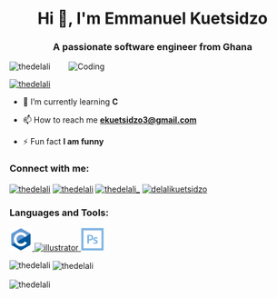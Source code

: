 <h1 align="center">Hi 👋, I'm Emmanuel Kuetsidzo</h1>
<h3 align="center">A passionate software engineer from Ghana</h3>
<img align="right" alt="Coding" width="400" src="https://camo.githubusercontent.com/4fa9a5bdefafee7e59ad2086429306dfc0c902d0db4d2d1fdfb534b1767d9f62/68747470733a2f2f646576656c6f706572732e67697068792e636f6d2f6272616e63682f6d61737465722f7374617469632f6170692d35313264333663303936363236383237313731303861333862626235633537642e676966">

<p align="left"> <img src="https://komarev.com/ghpvc/?username=thedelali&label=Profile%20views&color=0e75b6&style=flat" alt="thedelali" /> </p>

<p align="left"> <a href="https://twitter.com/thedelali" target="blank"><img src="https://img.shields.io/twitter/follow/thedelali?logo=twitter&style=for-the-badge" alt="thedelali" /></a> </p>

- 🌱 I’m currently learning **C**

- 📫 How to reach me **ekuetsidzo3@gmail.com**

- ⚡ Fun fact **I am funny**

<h3 align="left">Connect with me:</h3>
<p align="left">
<a href="https://twitter.com/thedelali" target="blank"><img align="center" src="https://raw.githubusercontent.com/rahuldkjain/github-profile-readme-generator/master/src/images/icons/Social/twitter.svg" alt="thedelali" height="30" width="40" /></a>
<a href="https://linkedin.com/in/thedelali" target="blank"><img align="center" src="https://raw.githubusercontent.com/rahuldkjain/github-profile-readme-generator/master/src/images/icons/Social/linked-in-alt.svg" alt="thedelali" height="30" width="40" /></a>
<a href="https://instagram.com/thedelali_" target="blank"><img align="center" src="https://raw.githubusercontent.com/rahuldkjain/github-profile-readme-generator/master/src/images/icons/Social/instagram.svg" alt="thedelali_" height="30" width="40" /></a>
<a href="https://www.behance.net/delalikuetsidzo" target="blank"><img align="center" src="https://raw.githubusercontent.com/rahuldkjain/github-profile-readme-generator/master/src/images/icons/Social/behance.svg" alt="delalikuetsidzo" height="30" width="40" /></a>
</p>

<h3 align="left">Languages and Tools:</h3>
<p align="left"> <a href="https://www.cprogramming.com/" target="_blank" rel="noreferrer"> <img src="https://raw.githubusercontent.com/devicons/devicon/master/icons/c/c-original.svg" alt="c" width="40" height="40"/> </a> <a href="https://www.adobe.com/in/products/illustrator.html" target="_blank" rel="noreferrer"> <img src="https://www.vectorlogo.zone/logos/adobe_illustrator/adobe_illustrator-icon.svg" alt="illustrator" width="40" height="40"/> </a> <a href="https://www.photoshop.com/en" target="_blank" rel="noreferrer"> <img src="https://raw.githubusercontent.com/devicons/devicon/master/icons/photoshop/photoshop-line.svg" alt="photoshop" width="40" height="40"/> </a> </p>

<p><img align="left" src="https://github-readme-stats.vercel.app/api/top-langs?username=thedelali&show_icons=true&locale=en&layout=compact" alt="thedelali" /></p>

<p>&nbsp;<img align="center" src="https://github-readme-stats.vercel.app/api?username=thedelali&show_icons=true&locale=en" alt="thedelali" /></p>

<p><img align="center" src="https://github-readme-streak-stats.herokuapp.com/?user=thedelali&" alt="thedelali" /></p>
